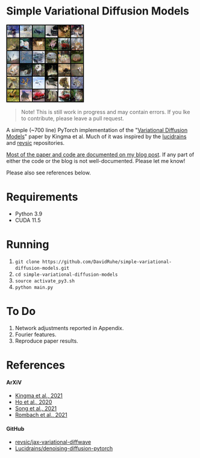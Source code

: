 # Simple Variational Diffusion Models

![](src/results/sample-195.png)

> Note! This is still work in progress and may contain errors. If you lke to contribute, please leave a pull request.

A simple (~700 line) PyTorch implementation of the "[Variational Diffusion Models](https://arxiv.org/abs/2107.00630)" paper by Kingma et al.
Much of it was inspired by the [lucidrains](https://github.com/lucidrains/denoising-diffusion-pytorch) and [revsic](https://github.com/revsic/jax-variational-diffwave) repositories.

[Most of the paper and code are documented on my blog post](https://davidruhe.github.io/2021/12/31/variational-diffusion-models.html). If any part of either the code or the blog is not well-documented. Please let me know!

Please also see references below.

# Requirements
- Python 3.9
- CUDA 11.5

# Running
1. `git clone https://github.com/DavidRuhe/simple-variational-diffusion-models.git`
2. `cd simple-variational-diffusion-models`
3. `source activate_py3.sh`
4. `python main.py`

# To Do
1. Network adjustments reported in Appendix.
2. Fourier features.
3. Reproduce paper results.

# References
#### ArXiV
- [Kingma et al., 2021](https://arxiv.org/abs/2107.00630)
- [Ho et al., 2020](https://arxiv.org/abs/2006.11239)
- [Song et al., 2021](https://arxiv.org/abs/2011.13456)
- [Rombach et al., 2021](https://arxiv.org/abs/2112.10752)

#### GitHub
- [revsic/jax-variational-diffwave](https://github.com/revsic/jax-variational-diffwave)
- [Lucidrains/denoising-diffusion-pytorch](https://github.com/lucidrains/denoising-diffusion-pytorch)
